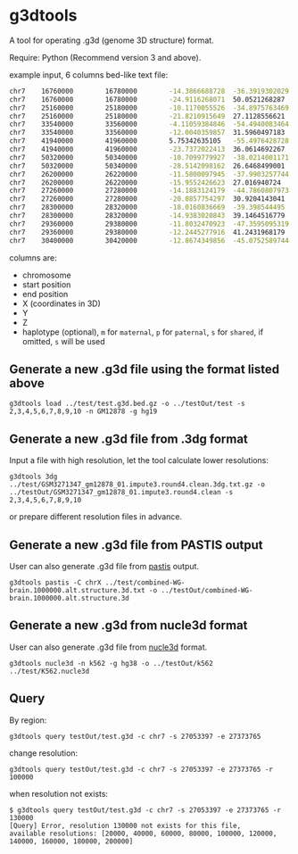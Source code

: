# g3dtools

A tool for operating .g3d (genome 3D structure) format.

Require: Python (Recommend version 3 and above).

example input, 6 columns bed-like text file:

```bash
chr7    16760000        16780000        -14.3866688728  -36.3919302029  19.8483965881   m
chr7    16760000        16780000        -24.9116268071  50.0521268287   9.91073185128   p
chr7    25160000        25180000        -10.1170055526  -34.8975763469  20.2401719179   m
chr7    25160000        25180000        -21.8210915649  27.1128556621   13.4856945965   p
chr7    33540000        33560000        -4.11059384846  -54.4940083464  4.21321135564   m
chr7    33540000        33560000        -12.0040359857  31.5960497183   26.6925954134   p
chr7    41940000        41960000        5.75342635105   -55.4976428728  8.65307697332   m
chr7    41940000        41960000        -23.7372022413  36.0614692267   31.919119243    p
chr7    50320000        50340000        -10.7099779927  -38.0214001171  25.8308473821   m
chr7    50320000        50340000        -28.5142098162  26.6468499001   28.8634805533   p
chr7    26200000        26220000        -11.5800097945  -37.9903257744  16.2461100893   m
chr7    26200000        26220000        -15.9552426623  27.016940724    17.5722080595   p
chr7    27260000        27280000        -14.1883124179  -44.7860807973  12.4104162757   m
chr7    27260000        27280000        -20.0857754297  30.9204143041   18.4774635708   p
chr7    28300000        28320000        -18.0160836669  -39.398544495   12.811858164    m
chr7    28300000        28320000        -14.9383020843  39.1464516779   17.3743509519   p
chr7    29360000        29380000        -11.8032470923  -47.3595095319  13.2828128833   m
chr7    29360000        29380000        -12.2445277916  41.2431968179   14.8844908717   p
chr7    30400000        30420000        -12.8674349856  -45.0752589744  9.15498568359   m
```

columns are:

-   chromosome
-   start position
-   end position
-   X (coordinates in 3D)
-   Y
-   Z
-   haplotype (optional), `m` for `maternal`, `p` for `paternal`, `s` for `shared`, if omitted, `s` will be used

## Generate a new .g3d file using the format listed above

```console
g3dtools load ../test/test.g3d.bed.gz -o ../testOut/test -s 2,3,4,5,6,7,8,9,10 -n GM12878 -g hg19
```

## Generate a new .g3d file from .3dg format

Input a file with high resolution, let the tool calculate lower resolutions:

```console
g3dtools 3dg ../test/GSM3271347_gm12878_01.impute3.round4.clean.3dg.txt.gz -o ../testOut/GSM3271347_gm12878_01.impute3.round4.clean -s 2,3,4,5,6,7,8,9,10
```

or prepare different resolution files in advance.

## Generate a new .g3d file from PASTIS output

User can also generate .g3d file from [pastis](http://projets.cbio.mines-paristech.fr/~nvaroquaux/pastis/) output.

```console
g3dtools pastis -C chrX ../test/combined-WG-brain.1000000.alt.structure.3d.txt -o ../testOut/combined-WG-brain.1000000.alt.structure.3d
```

## Generate a new .g3d from nucle3d format

User can also generate .g3d file from [nucle3d](https://github.com/nucleome/nucle3d) format.

```console
g3dtools nucle3d -n k562 -g hg38 -o ../testOut/k562 ../test/K562.nucle3d
```

## Query

By region:

```console
g3dtools query testOut/test.g3d -c chr7 -s 27053397 -e 27373765
```

change resolution:

```console
g3dtools query testOut/test.g3d -c chr7 -s 27053397 -e 27373765 -r 100000
```

when resolution not exists:

```console
$ g3dtools query testOut/test.g3d -c chr7 -s 27053397 -e 27373765 -r 130000
[Query] Error, resolution 130000 not exists for this file,
available resolutions: [20000, 40000, 60000, 80000, 100000, 120000, 140000, 160000, 180000, 200000]
```
